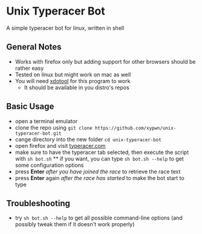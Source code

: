 # Unix Typeracer Bot
A simple typeracer bot for linux, written in shell
## General Notes
* Works with firefox only but adding support for other browsers should be rather easy
* Tested on linux but might work on mac as well
* You will need [xdotool](https://github.com/jordansissel/xdotool) for this program to work
  * It should be available in you distro's repos
## Basic Usage
* open a terminal emulator
* clone the repo using `git clone https://github.com/xypwn/unix-typeracer-bot.git`
* cange directory into the new folder `cd unix-typeracer-bot`
* open firefox and visit [typeracer.com](https://play.typeracer.com)
* make sure to have the typeracer tab selected, then execute the script with `sh bot.sh`
  ** if you want, you can type `sh bot.sh --help` to get some configuration options
* press **Enter** _after you have joined the race_ to retrieve the race text
* press **Enter** again _after the race has started_ to make the bot start to type
## Troubleshooting
* try `sh bot.sh --help` to get all possible command-line options (and possibly tweak them if it doesn't work properly)
